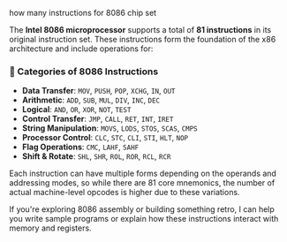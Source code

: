 how many instructions for 8086 chip set



The **Intel 8086 microprocessor** supports a total of **81 instructions** in its original instruction set. These instructions form the foundation of the x86 architecture and include operations for:

### 🧩 Categories of 8086 Instructions

- **Data Transfer**: `MOV`, `PUSH`, `POP`, `XCHG`, `IN`, `OUT`
- **Arithmetic**: `ADD`, `SUB`, `MUL`, `DIV`, `INC`, `DEC`
- **Logical**: `AND`, `OR`, `XOR`, `NOT`, `TEST`
- **Control Transfer**: `JMP`, `CALL`, `RET`, `INT`, `IRET`
- **String Manipulation**: `MOVS`, `LODS`, `STOS`, `SCAS`, `CMPS`
- **Processor Control**: `CLC`, `STC`, `CLI`, `STI`, `HLT`, `NOP`
- **Flag Operations**: `CMC`, `LAHF`, `SAHF`
- **Shift & Rotate**: `SHL`, `SHR`, `ROL`, `ROR`, `RCL`, `RCR`

Each instruction can have multiple forms depending on the operands and addressing modes, so while there are 81 core mnemonics, the number of actual machine-level opcodes is higher due to these variations.

If you're exploring 8086 assembly or building something retro, I can help you write sample programs or explain how these instructions interact with memory and registers.
